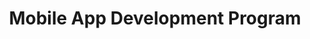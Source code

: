 ---
# This topic lives at
# https://digital.gov/topics/mobile-app-development-program

# Topic Title
title: "Mobile App Development Program"

# description — keep it short and clear
summary: ""

# Weight
weight: 1

# For more information on managing topics,
# see https://github.com/GSA/digitalgov.gov/wiki/topics
---